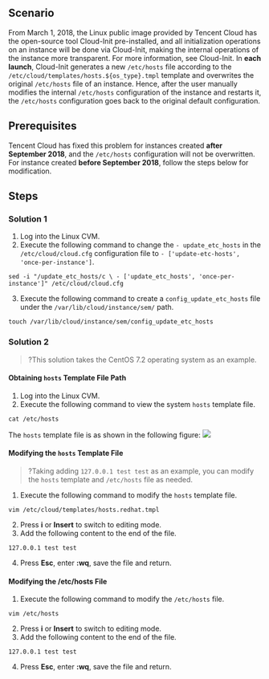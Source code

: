 ## Scenario

From March 1, 2018, the Linux public image provided by Tencent Cloud has the open-source tool Cloud-Init pre-installed, and all initialization operations on an instance will be done via Cloud-Init, making the internal operations of the instance more transparent. For more information, see Cloud-Init.
In **each launch**, Cloud-Init generates a new `/etc/hosts` file according to the `/etc/cloud/templates/hosts.${os_type}.tmpl` template and overwrites the original `/etc/hosts` file of an instance. Hence, after the user manually modifies the internal `/etc/hosts` configuration of the instance and restarts it, the `/etc/hosts` configuration goes back to the original default configuration.

## Prerequisites
Tencent Cloud has fixed this problem for instances created **after September 2018**, and the `/etc/hosts` configuration will not be overwritten.
For instance created **before September 2018**, follow the steps below for modification.

## Steps

### Solution 1 
1. Log into the Linux CVM.
2. Execute the following command to change the `- update_etc_hosts` in the `/etc/cloud/cloud.cfg` configuration file to `- ['update-etc-hosts', 'once-per-instance']`.
```
sed -i "/update_etc_hosts/c \ - ['update_etc_hosts', 'once-per-instance']" /etc/cloud/cloud.cfg
```
3. Execute the following command to create a `config_update_etc_hosts` file under the `/var/lib/cloud/instance/sem/` path.
```
touch /var/lib/cloud/instance/sem/config_update_etc_hosts
```

### Solution 2
>?This solution takes the CentOS 7.2 operating system as an example.
>
#### Obtaining `hosts` Template File Path
1. Log into the Linux CVM.
2. Execute the following command to view the system `hosts` template file.
```
cat /etc/hosts
```
The `hosts` template file is as shown in the following figure:
![](https://main.qcloudimg.com/raw/f51f9c53004574f72d32f5ed790c8563.png)


#### Modifying the `hosts` Template File
>?Taking adding `127.0.0.1 test test` as an example, you can modify the `hosts` template and `/etc/hosts` file as needed.
>
1. Execute the following command to modify the `hosts` template file.
```
vim /etc/cloud/templates/hosts.redhat.tmpl
```
2. Press **i** or **Insert** to switch to editing mode.
3. Add the following content to the end of the file.
```
127.0.0.1 test test
```
4. Press **Esc**, enter **:wq**, save the file and return.

#### Modifying the /etc/hosts File
1. Execute the following command to modify the `/etc/hosts` file.
```
vim /etc/hosts
```
2. Press **i** or **Insert** to switch to editing mode.
3. Add the following content to the end of the file.
```
127.0.0.1 test test
```
4. Press **Esc**, enter **:wq**, save the file and return.

